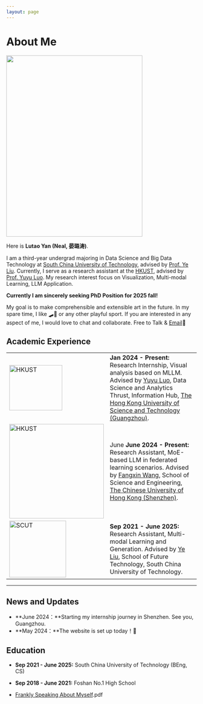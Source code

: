```yaml
---
layout: page
---
```


# About Me

<img src="https://lutaoyan.github.io/lutao.jpg" class="floatpic" width="360" height="480">

Here is **Lutao Yan (Neal, 晏璐涛)**.

I am a third-year undergrad majoring in Data Science and Big Data Technology at [South China University of Technology](https://www2.scut.edu.cn/gzic/main.htm), advised by  [Prof. Ye Liu](https://www2.scut.edu.cn/ft/2021/1102/c29779a449612/page.htm). Currently, I serve as a research assistant at the [HKUST](https://www.hkust-gz.edu.cn/), advised by [Prof. Yuyu Luo](https://luoyuyu.vip/). My research interest focus on Visualization, Multi-modal Learning,  LLM Application.

**Currently I am sincerely seeking PhD Position for 2025 fall!**

My goal is to make comprehensible and extensible art in the future. In my spare time, I like 🛹🏸 or any other playful sport. If you are interested in any aspect of me, I would love to chat and collaborate. Free to Talk & [Email](mailto:lutaoyan@foxmail.com)🙌

## Academic Experience

<table>
  <tr>
    <td><img src="https://lutaoyan.github.io/images/hkust.png" alt="HKUST" width="140" height="120"></td>
    <td>
      <strong>Jan 2024 - Present:</strong> Research Internship, Visual analysis based on MLLM. Advised by <a href="https://luoyuyu.vip/">Yuyu Luo</a>, Data Science and Analytics Thrust, Information Hub, <a href="https://www.hkust-gz.edu.cn/">The Hong Kong University of Science and Technology (Guangzhou)</a>.
    </td>
  </tr>
  <tr>
    <td><img src="https://lutaoyan.github.io/images/cuhk.png" alt="HKUST" width="250" height="250"></td>
    <td>June
      <strong>June 2024 - Present:</strong> Research Assistant, MoE-based LLM in federated learning scenarios. Advised by <a href="https://mypage.cuhk.edu.cn/academics/wangfangxin/">Fangxin Wang</a>, School of Science and Engineering, <a href="https://sse.cuhk.edu.cn/en">The Chinese University of Hong Kong (Shenzhen)</a>.
    </td>
  </tr>
  <tr>
    <td><img src="https://lutaoyan.github.io/images/hg.png" alt="SCUT" width="150" height="150"></td>
    <td>
      <strong>Sep 2021 - June 2025:</strong> Research Assistant, Multi-modal Learning and Generation. Advised by <a href="https://www2.scut.edu.cn/ft/2021/1102/c29779a449612/page.htm">Ye Liu</a>, School of Future Technology, South China University of Technology.
    </td>
  </tr>
</table>






---

## News and Updates

- **June 2024：**Starting my internship journey in Shenzhen. See you, Guangzhou.
- **May 2024：**The website is set up today！🎉

## Education

- **Sep 2021 - June 2025:** South China University of Technology (BEng, CS)

- **Sep 2018 - June 2021:** Foshan No.1 High School

- [Frankly Speaking About Myself](https://lutaoyan.github.io/file/SoP.pdf).pdf

  

<script type='text/javascript' id='clustrmaps' src='//cdn.clustrmaps.com/map_v2.js?cl=ffffff&w=222&t=n&d=cZuDqkhuai7AOCxCfWuvA5X8tSAG2nW9eLAOaAcF9Vk'></script>

